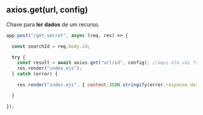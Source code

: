 

## axios.get(url, config)

Chave para **ler dados** de um recurso.

```js
app.post("/get-secret", async (req, res) => {

  const searchId = req.body.id;

  try {
    const result = await axios.get("url/id", config); //aqui ele vai fazer um get id de algum usuario por exemplo
    res.render("index.ejs");
  } catch (error) {

    res.render("index.ejs", { content:JSON.stringify(error.response.data) });

  }

});
```